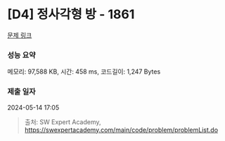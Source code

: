 # [D4] 정사각형 방 - 1861 

[문제 링크](https://swexpertacademy.com/main/code/problem/problemDetail.do?contestProbId=AV5LtJYKDzsDFAXc) 

### 성능 요약

메모리: 97,588 KB, 시간: 458 ms, 코드길이: 1,247 Bytes

### 제출 일자

2024-05-14 17:05



> 출처: SW Expert Academy, https://swexpertacademy.com/main/code/problem/problemList.do